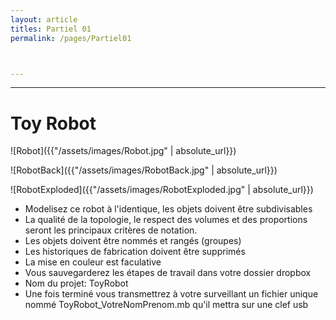 ```yaml
---
layout: article
titles: Partiel 01
permalink: /pages/Partiel01



---
```


_____


# Toy Robot

![Robot]({{"/assets/images/Robot.jpg" | absolute_url}})

![RobotBack]({{"/assets/images/RobotBack.jpg" | absolute_url}})

![RobotExploded]({{"/assets/images/RobotExploded.jpg" | absolute_url}})


* Modelisez ce robot à l'identique, les objets doivent être subdivisables
* La qualité de la topologie, le respect des volumes et des proportions seront les principaux critères de notation.
* Les objets doivent être nommés et rangés (groupes)
* Les historiques de fabrication doivent être supprimés
* La mise en couleur est faculative
* Vous sauvegarderez les étapes de travail dans votre dossier dropbox
* Nom du projet: ToyRobot
* Une fois terminé vous transmettrez à votre surveillant un fichier unique nommé ToyRobot_VotreNomPrenom.mb qu'il mettra sur une clef usb


